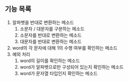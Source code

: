 ## 기능 목록

1. 알파벳을 반대로 변환하는 메소드
    1. 소문자 / 대문자를 구분하는 메소드
    2. 소문자를 반대로 변환하는 메소드
    3. 대문자를 반대로 변환하는 메소드
2. word의 각 문자에 대해 1의 수행 여부를 확인하는 메소드
3. 예외 처리
    1. word의 길이를 확인하는 메소드
    2. word가 알파벳으로만 구성되어 있는지 확인하는 메소드
    3. word가 문자열 타입인지 확인하는 메소드